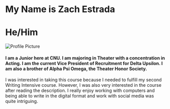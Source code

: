 # My Name is Zach Estrada
# He/Him

![Profile Picture](https://zXtrada.github.io/Zachary-Estrada/images/ZachEstradaHeadshot.jpg)

#### I am a Junior here at CNU. I am majoring in Theater with a concentration in Acting. I am the current Vice President of Recruitment for Delta Upsilon. I am also a brother of Alpha Psi Omega, the Theater Honor Society.

I was interested in taking this course because I needed to fulfill my second Writing Intensive course. However, I was also very interested in the course after reading the description. I really enjoy working with computers and being able to write in the digital format and work with social media was quite intriguing.

